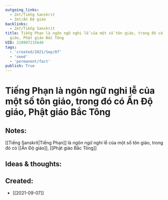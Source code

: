 ```yaml
---
outgoing_links:
  - Zet/Tiếng Sanskrit
  - Zet/Ấn Độ giáo
backlinks:
  - Zet/Tiếng Sanskrit
title: Tiếng Phạn là ngôn ngữ nghi lễ của một số tôn giáo, trong đó có Ấn Độ
  giáo, Phật giáo Bắc Tông
UID: 210907215648
tags:
  - 'created/2021/Sep/07'
  - 'seed'
  - 'permanent/fact'
publish: True
---
```

# Tiếng Phạn là ngôn ngữ nghi lễ của một số tôn giáo, trong đó có Ấn Độ giáo, Phật giáo Bắc Tông

## Notes:
[[Tiếng Sanskrit|Tiếng Phạn]] là ngôn ngữ nghi lễ của một số tôn giáo, trong đó có [[Ấn Độ giáo]], [[Phật giáo Bắc Tông]]

## Ideas & thoughts:

## Created:
- [[2021-09-07]]
